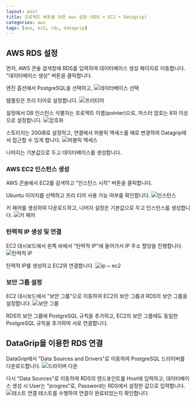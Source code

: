 ```yaml
---
layout: post
title: 프로젝트 배포를 위한 aws 설정 (RDS + EC2 + Datagrip)
categories: aws
tags: [aws, ec2, rds, datagrip]
---
```


## AWS RDS 설정

먼저, AWS 콘솔 검색창에 RDS를 입력하여 데이터베이스 생성 페이지로 이동합니다.
"데이터베이스 생성" 버튼을 클릭합니다.

엔진 옵션에서 PostgreSQL을 선택하고, 
![데이터베이스 선택](https://img1.daumcdn.net/thumb/R1280x0/?scode=mtistory2&fname=https%3A%2F%2Fblog.kakaocdn.net%2Fdn%2Fd4uX7F%2Fbtr3kx3fOOX%2Fy5UAx3faBy47FDcWvXaHIK%2Fimg.png)

템플릿은 프리 티어로 설정합니다.
![프리티어](https://img1.daumcdn.net/thumb/R1280x0/?scode=mtistory2&fname=https%3A%2F%2Fblog.kakaocdn.net%2Fdn%2FmqNlc%2Fbtr3kzfH0bw%2FYQTOQnXYZoX6cVQSZB0rsk%2Fimg.png)

설정에서 DB 인스턴스 식별자는 프로젝트 이름(pointer)으로, 마스터 암호는 8자 이상으로 설정합니다.
![암호화](https://img1.daumcdn.net/thumb/R1280x0/?scode=mtistory2&fname=https%3A%2F%2Fblog.kakaocdn.net%2Fdn%2FwTlJK%2Fbtr3Hn5QA3i%2FCJMpLaaJ7E23B3Ewn7fDBK%2Fimg.png)

스토리지는 20GiB로 설정하고, 연결에서 퍼블릭 액세스를 예로 변경하여 Datagrip에서 접근할 수 있게 합니다.
![퍼블릭 액세스](https://img1.daumcdn.net/thumb/R1280x0/?scode=mtistory2&fname=https%3A%2F%2Fblog.kakaocdn.net%2Fdn%2FcjzqPO%2Fbtr3psm2UyA%2FNonX97wGTLptF502G9T3gK%2Fimg.png)

나머지는 기본값으로 두고 데이터베이스를 생성합니다.

### AWS EC2 인스턴스 생성

AWS 콘솔에서 EC2를 검색하고 "인스턴스 시작" 버튼을 클릭합니다.

Ubuntu 이미지를 선택하고 프리 티어 사용 가능 여부를 확인합니다.
![인스턴스](https://img1.daumcdn.net/thumb/R1280x0/?scode=mtistory2&fname=https%3A%2F%2Fblog.kakaocdn.net%2Fdn%2FcU5LNb%2Fbtr3vOcfQZ8%2FbagA8GAyCbxhDdl9w54Zc0%2Fimg.png)

키 페어를 생성하여 다운로드하고, 나머지 설정은 기본값으로 두고 인스턴스를 생성합니다.
![키 페어](https://img1.daumcdn.net/thumb/R1280x0/?scode=mtistory2&fname=https%3A%2F%2Fblog.kakaocdn.net%2Fdn%2Fc7WZUI%2Fbtr3IC2yRkw%2FdcPgjT2P0G3SHD2YPaNmUk%2Fimg.png)

### 탄력적 IP 생성 및 연결

EC2 대시보드에서 왼쪽 바에서 "탄력적 IP"에 들어가서 IP 주소 할당을 진행합니다.
![탄력적 IP](https://img1.daumcdn.net/thumb/R1280x0/?scode=mtistory2&fname=https%3A%2F%2Fblog.kakaocdn.net%2Fdn%2FbZixtD%2Fbtr3vODjxt5%2FSKaVn9EuM0nyzdq0dJ7sv0%2Fimg.png)

탄력적 IP를 생성하고 EC2와 연결합니다.
![ip ~ ec2](https://img1.daumcdn.net/thumb/R1280x0/?scode=mtistory2&fname=https%3A%2F%2Fblog.kakaocdn.net%2Fdn%2FdvWjvh%2Fbtr3CmT0N2a%2FVofP0G1F088EhjxnSRKubK%2Fimg.png)

### 보안 그룹 설정

EC2 대시보드에서 "보안 그룹"으로 이동하여 EC2의 보안 그룹과 RDS의 보안 그룹을 설정합니다.
![보안 그룹](https://img1.daumcdn.net/thumb/R1280x0/?scode=mtistory2&fname=https%3A%2F%2Fblog.kakaocdn.net%2Fdn%2FnoFfC%2Fbtr3psHknft%2F1MInXjIb2ZdK6V0rGyN5g1%2Fimg.png)

RDS의 보안 그룹에 PostgreSQL 규칙을 추가하고, EC2의 보안 그룹에도 동일한 PostgreSQL 규칙을 추가하여 서로 연결합니다.


## DataGrip을 이용한 RDS 연결

DataGrip에서 "Data Sources and Drivers"로 이동하여 PostgreSQL 드라이버를 다운로드합니다.
![드라이버 다운](https://img1.daumcdn.net/thumb/R1280x0/?scode=mtistory2&fname=https%3A%2F%2Fblog.kakaocdn.net%2Fdn%2F88ejV%2Fbtr3IElK7TF%2F3hGx8yqfAgtzmBE18dePB1%2Fimg.png)

다시 "Data Sources"로 이동하여 RDS의 엔드포인트를 Host에 입력하고, 데이터베이스 생성 시 User는 "progres"로, Password는 RDS에서 설정한 값으로 입력합니다.
![테스트](https://img1.daumcdn.net/thumb/R1280x0/?scode=mtistory2&fname=https%3A%2F%2Fblog.kakaocdn.net%2Fdn%2FbTT1qv%2Fbtr3psm2TXX%2FpUZ20NKtPLpD5X1Wnk0OJK%2Fimg.png)
연결 테스트를 수행하여 연결이 완료되었는지 확인합니다.
